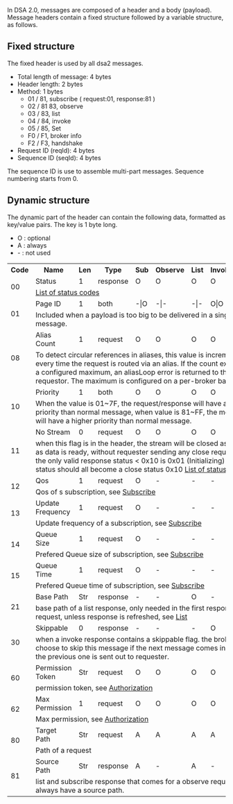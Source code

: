 In DSA 2.0, messages are composed of a header and a body (payload). Message headers contain a fixed structure followed by a variable structure, as follows.

## Fixed structure
The fixed header is used by all dsa2 messages.
* Total length of message: 4 bytes
* Header length: 2 bytes
* Method: 1 bytes
  * 01 / 81, subscribe ( request:01, response:81 )
  * 02 / 81 83, observe
  * 03 / 83, list
  * 04 / 84, invoke
  * 05 / 85, Set
  * F0 / F1, broker info
  * F2 / F3, handshake
* Request ID (reqId): 4 bytes
* Sequence ID (seqId): 4 bytes

The sequence ID is use to assemble multi-part messages. Sequence numbering starts from 0.

## Dynamic structure

The dynamic part of the header can contain the following data, formatted as key/value pairs. The key is 1 byte long.

* O : optional
* A : always
* \- : not used

<table>
<tr><th>Code</th>
    <th>Name</th>
    <th>Len</th>
    <th>Type</th>
    <th>Sub</th>
    <th>Observe</th>
    <th>List</th>
    <th>Invoke</th>
    <th>Set</th></tr>
<tr><td rowspan="2">00</td>
    <td>Status</td>
    <td>1</td>
    <td>response</td>
    <td>O</td>
    <td>O</td>
    <td>O</td>
    <td>O</td>
    <td>O</td></tr>
    <tr><td colspan="8">
      <a href="Status-Table">List of status codes</a>
    </td></tr>
<tr><td rowspan="2">01</td>
    <td>Page ID</td>
    <td>1</td>
    <td>both</td>
    <td>-|O</td>
    <td>-|-</td>
    <td>-|-</td>
    <td>O|O</td>
    <td>O|-</td></tr>
    <tr><td colspan="8">
      Included when a payload is too big to be delivered in a single message.
    </td></tr>
<tr><td rowspan="2">08</td>
    <td>Alias Count</td>
    <td>1</td>
    <td>request</td>
    <td>O</td>
    <td>O</td>
    <td>O</td>
    <td>O</td>
    <td>O</td></tr>
    <tr><td colspan="8">
      To detect circular references in aliases, this value is incremented every time the request is routed via an alias. If the count exceeds a configured maximum, an aliasLoop error is returned to the requestor. The maximum is configured on a per-broker basis.
    </td></tr>
<tr><td rowspan="2">10</td>
    <td>Priority</td>
    <td>1</td>
    <td>both</td>
    <td>O</td>
    <td>O</td>
    <td>O</td>
    <td>O</td>
    <td>O</td></tr>
    <tr><td colspan="8">
      When the value is 01~7F, the request/response will have a lower priority than normal message, when value is 81~FF, the message will have a higher priority than normal message.
    </td></tr>
<tr><td rowspan="2">11</td>
    <td>No Stream</td>
    <td>0</td>
    <td>request</td>
    <td>O</td>
    <td>O</td>
    <td>O</td>
    <td>O</td>
    <td>O</td></tr>
    <tr><td colspan="8">
      when this flag is in the header, the stream will be closed as soon as data is ready, without requester sending any close request.<br>
      the only valid response status  &lt; 0x10  is 0x01 (Initializing) , other status should all become a close status 0x10 <a href="Status-Table">List of status codes</a>
    </td></tr>
<tr><td rowspan="2">12</td>
    <td>Qos</td>
    <td>1</td>
    <td>request</td>
    <td>O</td>
    <td>-</td>
    <td>-</td>
    <td>-</td>
    <td>-</td></tr>
    <tr><td colspan="8">
      Qos of s subscription, see <a href="https://github.com/dsa-2/docs/wiki/Subscribe">Subscribe</a>
    </td></tr>
<tr><td rowspan="2">13</td>
    <td>Update Frequency</td>
    <td>1</td>
    <td>request</td>
    <td>O</td>
    <td>-</td>
    <td>-</td>
    <td>-</td>
    <td>-</td></tr>
    <tr><td colspan="8">
      Update frequency of a subscription, see <a href="https://github.com/dsa-2/docs/wiki/Subscribe">Subscribe</a>
    </td></tr>
<tr><td rowspan="2">14</td>
    <td>Queue Size</td>
    <td>1</td>
    <td>request</td>
    <td>O</td>
    <td>-</td>
    <td>-</td>
    <td>-</td>
    <td>-</td></tr>
    <tr><td colspan="8">
      Prefered Queue size of subscription, see <a href="https://github.com/dsa-2/docs/wiki/Subscribe">Subscribe</a>
    </td></tr>
<tr><td rowspan="2">15</td>
    <td>Queue Time</td>
    <td>1</td>
    <td>request</td>
    <td>O</td>
    <td>-</td>
    <td>-</td>
    <td>-</td>
    <td>-</td></tr>
    <tr><td colspan="8">
      Prefered Queue time of subscription, see <a href="https://github.com/dsa-2/docs/wiki/Subscribe">Subscribe</a>
    </td></tr>
<tr><td rowspan="2">21</td>
    <td>Base Path</td>
    <td>Str</td>
    <td>response</td>
    <td>-</td>
    <td>-</td>
    <td>O</td>
    <td>-</td>
    <td>-</td></tr>
    <tr><td colspan="8">
      base path of a list response, only needed in the first response of a request, unless response is refreshed, see <a href="https://github.com/dsa-2/docs/wiki/Method-List">List</a>
    </td></tr>
<tr><td rowspan="2">30</td>
    <td>Skippable</td>
    <td>0</td>
    <td>response</td>
    <td>-</td>
    <td>-</td>
    <td>-</td>
    <td>O</td>
    <td>-</td></tr>
    <tr><td colspan="8">
      when a invoke response contains a skippable flag. the broker can choose to skip this message if the next message comes in before the previous one is sent out to requester.
    </td></tr>
<tr><td rowspan="2">60</td>
    <td>Permission Token</td>
    <td>Str</td>
    <td>request</td>
    <td>O</td>
    <td>O</td>
    <td>O</td>
    <td>O</td>
    <td>O</td></tr>
    <tr><td colspan="8">
      permission token, see <a href="https://github.com/dsa-2/docs/wiki/Authorization">Authorization</a> 
    </td></tr>
<tr><td rowspan="2">62</td>
    <td>Max Permission</td>
    <td>1</td>
    <td>request</td>
    <td>O</td>
    <td>O</td>
    <td>O</td>
    <td>O</td>
    <td>O</td></tr>
    <tr><td colspan="8">
      Max permission, see <a href="https://github.com/dsa-2/docs/wiki/Authorization">Authorization</a>
    </td></tr>
<tr><td rowspan="2">80</td>
    <td>Target Path</td>
    <td>Str</td>
    <td>request</td>
    <td>A</td>
    <td>A</td>
    <td>A</td>
    <td>A</td>
    <td>A</td></tr>
    <tr><td colspan="8">
      Path of a request
    </td></tr>
<tr><td rowspan="2">81</td>
    <td>Source Path</td>
    <td>Str</td>
    <td>response</td>
    <td>A</td>
    <td>-</td>
    <td>A</td>
    <td>-</td>
    <td>-</td></tr>
    <tr><td colspan="8">
      list and subscribe response that comes for a observe request will always have a source path.
    </td></tr>
</table>